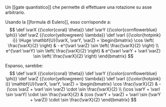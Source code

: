 Un [[gate quantistico]] che permette di effettuare una rotazione su asse arbitrario.

Usando la [[formula di Eulero]], esso corrisponde a:
$$
\def \varX {{\color{coral} \theta}}
\def \varY {{\color{cornflowerblue} \phi}}
\def \varZ {{\color{yellowgreen} \lambda}}
\def \varI {{\color{hotpink} i}}
\Huge
\mathbf{U}(\varX, \varY, \varZ) = \begin{bmatrix}
	\cos \left( \frac{\varX}{2} \right) &
	- e^{\varI \varZ} \sin \left( \frac{\varX}{2} \right) \\
	e^{\varI \varY} \sin \left( \frac{\varX}{2} \right) &
	e^{\varI \varY + \varI \varZ} \sin \left( \frac{\varX}{2} \right)
\end{bmatrix}
$$

Espanso, sarebbe:
$$
\def \varX {{\color{coral} \theta}}
\def \varY {{\color{cornflowerblue} \phi}}
\def \varZ {{\color{yellowgreen} \lambda}}
\def \varI {{\color{hotpink} i}}
\mathbf{U}(\varX, \varY, \varZ) = \begin{bmatrix}
	\cos \frac{\varX}{2} &
	- (\cos \varZ + \varI \sin \varZ) \cdot \sin \frac{\varX}{2} \\
	(\cos \varY + \varI \sin \varY) \cdot \sin \frac{\varX}{2} &
	(cos (\varY + \varZ) + \varI \sin (\varY + \varZ)) \cdot \sin \frac{\varX}{2}
\end{bmatrix}
$$

